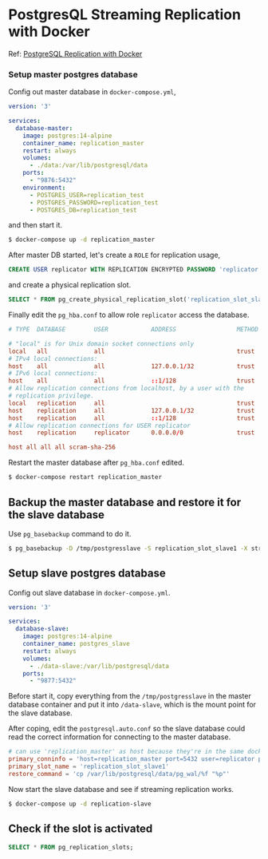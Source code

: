# PostgresQL Streaming Replication with Docker

Ref: [PostgreSQL Replication with Docker](https://medium.com/swlh/postgresql-replication-with-docker-c6a904becf77)

### Setup master postgres database

Config out master database in `docker-compose.yml`,

```yaml
version: '3'

services:
  database-master:
    image: postgres:14-alpine
    container_name: replication_master
    restart: always
    volumes:
      - ./data:/var/lib/postgresql/data
    ports:
      - "9876:5432"
    environment:
      - POSTGRES_USER=replication_test
      - POSTGRES_PASSWORD=replication_test
      - POSTGRES_DB=replication_test
```

and then start it.

```sh
$ docker-compose up -d replication_master
```

After master DB started, let's create a `ROLE` for replication usage,

```sql
CREATE USER replicator WITH REPLICATION ENCRYPTED PASSWORD 'replicator';
```

and create a physical replication slot.

```sql
SELECT * FROM pg_create_physical_replication_slot('replication_slot_slave1');
```

Finally edit the `pg_hba.conf` to allow role `replicator` access the database.

```conf
# TYPE  DATABASE        USER            ADDRESS                 METHOD

# "local" is for Unix domain socket connections only
local   all             all                                     trust
# IPv4 local connections:
host    all             all             127.0.0.1/32            trust
# IPv6 local connections:
host    all             all             ::1/128                 trust
# Allow replication connections from localhost, by a user with the
# replication privilege.
local   replication     all                                     trust
host    replication     all             127.0.0.1/32            trust
host    replication     all             ::1/128                 trust
# Allow replication connections for USER replicator
host    replication     replicator      0.0.0.0/0               trust

host all all all scram-sha-256
```

Restart the master database after `pg_hba.conf` edited.

```sh
$ docker-compose restart replication_master
```

## Backup the master database and restore it for the slave database

Use `pg_basebackup` command to do it.

```sh
$ pg_basebackup -D /tmp/postgresslave -S replication_slot_slave1 -X stream -P -U replicator -Fp -R
```

## Setup slave postgres database

Config out slave database in `docker-compose.yml`.

```yaml
version: '3'

services:
  database-slave:
    image: postgres:14-alpine
    container_name: postgres_slave
    restart: always
    volumes:
      - ./data-slave:/var/lib/postgresql/data
    ports:
      - "9877:5432"
```

Before start it, copy everything from the `/tmp/postgresslave` in the master database container and put it into `/data-slave`, which is the mount point for the slave database.

After coping, edit the `postgresql.auto.conf` so the slave database could read the correct information for connecting to the master database.

```conf
# can use 'replication_master' as host because they're in the same docker network
primary_conninfo = 'host=replication_master port=5432 user=replicator password=replicator'
primary_slot_name = 'replication_slot_slave1'
restore_command = 'cp /var/lib/postgresql/data/pg_wal/%f "%p"'
```

Now start the slave database and see if streaming replication works.

```sh
$ docker-compose up -d replication-slave
```

## Check if the slot is activated

```sql
SELECT * FROM pg_replication_slots;
```